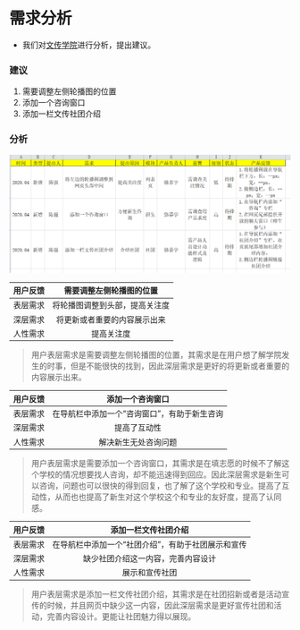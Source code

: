 # 需求分析
- 我们对[文传学院](http://newmedia.nfu.edu.cn/wcy/)进行分析，提出建议。

### 建议
1. 需要调整左侧轮播图的位置
2. 添加一个咨询窗口
3. 添加一栏文传社团介绍

### 分析
![需求池](https://github.com/chen7179/operation/blob/master/images/%E9%9C%80%E6%B1%82%E6%B1%A0.png)

|用户反馈|需要调整左侧轮播图的位置|
|:-:|:-:|
|表层需求|将轮播图调整到头部，提高关注度|
|深层需求|将更新或者重要的内容展示出来|
|人性需求|提高关注度|

> 用户表层需求是需要调整左侧轮播图的位置，其需求是在用户想了解学院发生的时事，但是不能很快的找到，因此深层需求是更好的将更新或者重要的内容展示出来。

|用户反馈|添加一个咨询窗口|
|:-:|:-:|
|表层需求|在导航栏中添加一个“咨询窗口”，有助于新生咨询|
|深层需求|提高了互动性|
|人性需求|解决新生无处咨询问题|

> 用户表层需求是需要添加一个咨询窗口，其需求是在填志愿的时候不了解这个学校的情况想要找人咨询，却不能迅速得到回应。因此深层需求是新生可以咨询，问题也可以很快的得到回复，也了解了这个学校和专业。提高了互动性，从而也也提高了新生对这个学校这个和专业的友好度，提高了认同感。

|用户反馈|添加一栏文传社团介绍|
|:-:|:-:|
|表层需求|在导航栏中添加一个“社团介绍”，有助于社团展示和宣传|
|深层需求|缺少社团介绍这一内容，完善内容设计|
|人性需求|展示和宣传社团|

> 用户表层需求是添加一栏文传社团介绍，其需求是在社团招新或者是活动宣传的时候，并且网页中缺少这一内容，因此深层需求是更好宣传社团和活动，完善内容设计。更能让社团魅力得以展现。



